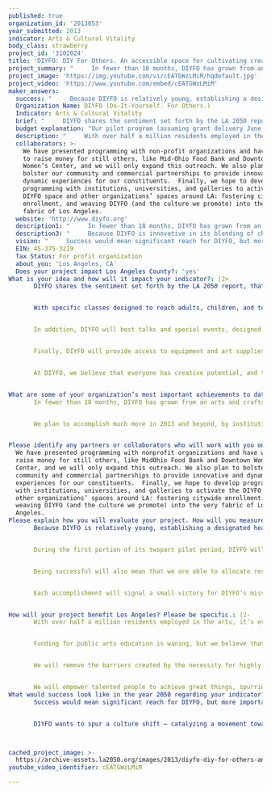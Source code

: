 ```yaml
---
published: true
organization_id: '2013053'
year_submitted: 2013
indicator: Arts & Cultural Vitality
body_class: strawberry
project_id: '3102024'
title: 'DIYFO: DIY For Others. An accessible space for cultivating creative talent'
project_summary: "     In fewer than 18 months, DIYFO has grown from an arts and crafts-oriented meeting among friends at a bar, to an organization whose vision will change the way Los Angeles uses and cultivates its creative talents.  We have teamed up with organizations like Junior League Los Angeles and Aviva, and are driven by our desire to reach those in need.  DIYFO has also partnered with organizers of events like Unique LA Local Love 2012 and the LA Weekly Pancake Breakfast to host onsite DIY projects – free of charge – for the events’ thousands of attendees, and will partner with Jubilee Music Festival to do the same in June.  We also continue to provide programming around the city in our sponsor venues – teaching DIY, while working to raise money for a variety of organizations.\r\n     We plan to accomplish much more in 2013 and beyond, by instituting our pilot program in a physical space, while meanwhile expanding our multimedia content to extend our reach – using all available resources and outlets to provide artistic opportunities, advance appreciation and understanding, and unlock the creative potential in all of LA’s residents.\r\n"
project_image: 'https://img.youtube.com/vi/cEATGWzLMiM/hqdefault.jpg'
project_video: 'https://www.youtube.com/embed/cEATGWzLMiM'
maker_answers:
  success: "     Because DIYFO is relatively young, establishing a designated headquarters will be, in itself, a huge measure of success. However, this initial milestone will be followed by markers that include the diversity of the workshops we offer, the range of the artwork we exhibit, the resources we are able to contribute to people in need, the scope of the skills and equipment to which we provide access, and the ability for DIYFO to sustain itself: with the long-term goal of expanding its physical presence, via satellite spaces throughout the city.\r\n     During the first portion of its two-part pilot period, DIYFO will offer one to two workshops per week in host spaces, and will organize exhibitions and special events and talks.  During the second period (October through December 2013), DIYFO will inhabit a pop-up space in Downtown Los Angeles, presenting 5 workshops per week, events and special sessions, rotating exhibitions, and core open-studio access.  Success in this regard would be reflected in the crowd-, awareness-, and resource-building that the programming would draw, allowing for enhanced programming in 2014 and beyond.\r\n     Being successful will also mean that we are able to allocate resources to directly benefit local charitable organizations, in donations of materials, funds, and time, as well as in access to hands-on learning programs and public art projects, conceived of and carried out by members of the DIYFO community.\r\n     Each accomplishment will signal a small victory for DIYFO’s mission to change the way Los Angeles (and as a result, the region) approaches art and innovation.  Developing unique and dynamic programming, reaching new people, staying current with material resources and expert knowledge, and making a significant contribution to the community, will all signal the ultimate indicator of DIYFO’s success – the development of a vast and vital community with collaborative DIY at its heart.\r\n"
  Organization Name: DIYFO (Do-It-Yourself. For Others.)
  Indicator: Arts & Cultural Vitality
  brief: "     DIYFO shares the sentiment set forth by the LA 2050 report, that cultivating and training creative minds is paramount to Los Angeles’ continued cultural success. We teach a variety of DIY skills, through events and workshops – always with a charitable component.  Currently we present events in host spaces, but we want to expand and increase the frequency and scope of our programming, and to also establish a home base in Downtown Los Angeles that serves a threefold purpose: to provide a permanent home for learning, to exist as a gallery for showcasing work and ideas, and to house an open-source studio and workshop, in which community members can access tools and equipment as varied as 3D printers, bicycle repair tools, and sewing machines. \r\n     With specific classes designed to reach adults, children, and teens – covering a variety of skills and techniques – DIYFO will provide an opportunity to learn and grow: to develop talent that may otherwise have been left uncultivated, and to promote participants’ lifelong appreciation for the importance of making.  As with the workshops we currently present, a portion of the instructional fees will directly benefit local non-profit organizations.\r\n     In addition, DIYFO will host talks and special events, designed to coincide with exhibited work, offering a unique opportunity for the public to access and understand art in an interactive environment. Work will be available to purchase, and a portion of the proceeds from each sale will be donated to partner non-profit organizations.\r\n     Finally, DIYFO will provide access to equipment and art supplies in a studio setting. Visionaries of all skill levels will get the chance to learn from one another, and to collaborate on impactful, innovative work.  We will also continue to coordinate directly with charitable organizations to provide onsite instruction and outreach to the people they serve. \r\n     At DIYFO, we believe that everyone has creative potential, and that there exists great value in the ability to work with one’s hands – to solve problems, and to make something completely new.  We believe that this approach will instill a confidence in the people we reach directly, and create a ripple effect of increased appreciation for arts and culture, citywide.\r\n"
  budget explanation: "Our pilot program (assuming grant delivery June 1), will consist of four months of active workshop production in host spaces, as well as promotion of, and preparation for, a 3-month long pop-up workshop / studio / exhibition space in Downtown Los Angeles. During this preparatory period, we also plan to cross-promote with institutions around the city.  Some workshops, events, and studio access will be fee-based to cover costs and maintain the space, but will be priced accessibly, and at a rate that allows for free and reduced-rate programming for eligible individuals.\r\n\r\n  Equipment: $18,000. Basic office equipment (printer, computer for administrative purposes, as well as online content creation, data storage) will be necessary, in addition to tools to equip the workspace: work tables and chairs, screen printing equipment, basic tools and art supplies, sewing machines, basic tools, 3D printing equipment, lo-fi cameras, etc.  We will also purchase a set of standard 20”x24 gallery-grade, reusable frames for hanging artwork. We plan to work with our partners to source all of these items at the lowest possible rates, and will work hard to maximize the amount of equipment we’re able to acquire – to directly benefit the DIYFO community.\r\n  Staff and Instructor / Speaker Fees: $35,000. During the first two months of the pilot period, Jade Tran will be the sole executor of the project, to be joined by a part-time employee in August through December, to assist in operations. Instructors will be compensated with an honorarium, to be recouped through workshop fees.  However, in the event that such costs are not recovered, DIYFO will ensure that each is provided with a modest monetary acknowledgment of their contribution.\r\n  Promotion: $3,500. Awareness of DIYFO’s programming will be crucial to its success, so promotional print collateral and web presence will be disseminated at every juncture, in both halves of the pilot period.\r\n  Rent & Insurance: $7,800. We will work with our partners to secure a visible, workable street-level space (roughly $2000 / month) in Downtown Los Angeles for the period of October through December, confirming that we are fully insured and legally able to host workshops, exhibitions, and events, within our space.\r\n  Financial and Legal Advising: $5,000. We will file our LLC paperwork, and in order to ensure that DIYFO is successful and compliant, we will seek professional and legal counsel.\r\n  Incidentals, Miscellaneous Materials: $3,700. This money will be allotted to cover miscellaneous costs, such as image installation, and other programming-related incidentals.\r\n  Tax Liability / Public Art and Outreach: $27,000. We plan to file taxes upon grant receipt and have been advised to allot a rate of 27% to  30%, as a conservative estimate.  Should tax liability not amount to this much, we plan to commission public art and outreach, using any excess funds to subsidize the costs, and to ensure that the grant is  used by 2013."
  description: "     With over half a million residents employed in the arts, it’s evident that Los Angeles abounds with talent, and we call upon innovators and arts professionals to share their what they know with others through talks, workshops, and exhibitions.  We bring people and resources together, catalyzing an exchange of ideas and knowledge, and encouraging collaborative projects beneficial to Los Angeles – from public outreach to innovative projects that blur the boundaries of art, social engagement, and technology.\r\n     Funding for public arts education is waning, but we believe that people of all ages and backgrounds should have access to the tools and knowledge that will allow them to realize their greatest ideas.  By offering programs designed for various age groups, we will help our students develop their creative talents, and equip them to change the world.\r\n     We will remove the barriers created by the necessity for highly specialized supplies and equipment, by creating a fully equipped studio space – allowing Angelenos an opportunity to learn in a guided, collaborative environment.  Members of the DIYFO community will also be encouraged to contribute their unique abilities to our workshops and events.\r\n     We will empower talented people to achieve great things, spurring a culture shift that encourages creative community engagement."
  collaborators: >-
    We have presented programming with non-profit organizations and have worked
    to raise money for still others, like Mid-Ohio Food Bank and Downtown
    Women’s Center, and we will only expand this outreach. We also plan to
    bolster our community and commercial partnerships to provide innovative and
    dynamic experiences for our constituents.  Finally, we hope to develop
    programming with institutions, universities, and galleries to activate the
    DIYFO space and other organizations’ spaces around LA: fostering citywide
    enrollment, and weaving DIYFO (and the culture we promote) into the very
    fabric of Los Angeles.
  website: 'http://www.diyfo.org'
  description1: "     In fewer than 18 months, DIYFO has grown from an arts and crafts-oriented meeting among friends at a bar, to an organization whose vision will change the way Los Angeles uses and cultivates its creative talents.  We have teamed up with organizations like Junior League Los Angeles and Aviva, and are driven by our desire to reach those in need.  DIYFO has also partnered with organizers of events like Unique LA Local Love 2012 and the LA Weekly Pancake Breakfast to host onsite DIY projects – free of charge – for the events’ thousands of attendees, and will partner with Jubilee Music Festival to do the same in June.  We also continue to provide programming around the city in our sponsor venues – teaching DIY, while working to raise money for a variety of organizations.\r\n     We plan to accomplish much more in 2013 and beyond, by instituting our pilot program in a physical space, while meanwhile expanding our multimedia content to extend our reach – using all available resources and outlets to provide artistic opportunities, advance appreciation and understanding, and unlock the creative potential in all of LA’s residents.\r\n"
  description3: "     Because DIYFO is innovative in its blending of charitable giving, equipment-sharing, and workshop-based learning, our direct competitors exist in oblique forms.  Our premise is unique; however, we recognize that some entities do partially serve similar ends.  We want to sustain DIYFO (which would inherently mean to support the community) by finding innovative ways to work with these groups, rather than counter to them. \r\n\tIn terms of charitable giving, our competition exists within ourselves to contribute as much as possible, outwardly – using this passion as motivation to reexamine how we can give more generously and more effectively.\r\n\tBy encouraging people to share art supplies and equipment, we are actively helping individuals purchase less, and share more.  However, our experience has been that manufacturers and distributers are eager to give back to the community, and are happy to engage with us.  Groups like The Bicycle Kitchen and various collectives also serve similarly minded people, but our goal is to provide one place in which Angelenos can learn and collaborate, and explore diverse media – interacting with a variety of approaches to making.  We see these groups as potential allies in our mission to empower Los Angeles’ residents with DIY skills.\r\n\tFinally, we admire fee-based organizations like The Institute of Domestic Technology, and ourselves, are users of accessible online learning initiatives like Coursera and Skillshare.  We want to partner with these initiatives to promote our message to a larger audience, and even to produce innovative programming with them, further emboldening LA in its creative confidence.\r\n\tOur competition certainly exists, and if we approach our task effectively, the cultural shift we spur on will encourage more people – in Los Angeles and beyond – to do what we do.  By pioneering this multi-pronged approach to helping people appreciate art and tap into their own potentials, while giving back, DIYFO is doing it first, and will continue to evolve and lead the way.\r\n"
  vision: "     Success would mean significant reach for DIYFO, but more importantly – a thriving creative and collaborative culture that would be the standard in Los Angeles: allowing artistic talent to grow and remain in LA, and attracting gifted individuals from elsewhere.  As the lines between art and science and technology continue to blur, we hope to create a community on the frontier – cultivating traditional artistic techniques, and educating people about technologies like 3D printing and fabrication – resulting in cultural endeavors that cross boundaries of medium.  \r\n     DIYFO wants to spur a culture shift – catalyzing a movement toward a full embrace of the value of creative skills, and the vital significance of community-building. Success in 2050 will be signaled by the development of cross-industry ideas and practices that stem from an embrace of merging art and innovation.  LA in 2050: a city where hands-on, imaginative cooperation is incorporated into the solutions to problems of any scale. \r\n"
  EIN: 45-375-3219
  Tax Status: For profit organization
  about_you: 'Los Angeles, CA'
  Does your project impact Los Angeles County?: 'yes'
What is your idea and how will it impact your indicator?: |2+
       DIYFO shares the sentiment set forth by the LA 2050 report, that cultivating and training creative minds is paramount to Los Angeles’ continued cultural success. We teach a variety of DIY skills, through events and workshops — always with a charitable component.  Currently we present events in host spaces, but we want to expand and increase the frequency and scope of our programming, and to also establish a home base in Downtown Los Angeles that serves a threefold purpose: to provide a permanent home for learning, to exist as a gallery for showcasing work and ideas, and to house an opensource studio and workshop, in which community members can access tools and equipment as varied as 3D printers, bicycle repair tools, and sewing machines. 


       With specific classes designed to reach adults, children, and teens — covering a variety of skills and techniques — DIYFO will provide an opportunity to learn and grow: to develop talent that may otherwise have been left uncultivated, and to promote participants’ lifelong appreciation for the importance of making.  As with the workshops we currently present, a portion of the instructional fees will directly benefit local nonprofit organizations.


       In addition, DIYFO will host talks and special events, designed to coincide with exhibited work, offering a unique opportunity for the public to access and understand art in an interactive environment. Work will be available to purchase, and a portion of the proceeds from each sale will be donated to partner nonprofit organizations.


       Finally, DIYFO will provide access to equipment and art supplies in a studio setting. Visionaries of all skill levels will get the chance to learn from one another, and to collaborate on impactful, innovative work.  We will also continue to coordinate directly with charitable organizations to provide onsite instruction and outreach to the people they serve. 


       At DIYFO, we believe that everyone has creative potential, and that there exists great value in the ability to work with one’s hands — to solve problems, and to make something completely new.  We believe that this approach will instill a confidence in the people we reach directly, and create a ripple effect of increased appreciation for arts and culture, citywide.


What are some of your organization’s most important achievements to date?: |2+
       In fewer than 18 months, DIYFO has grown from an arts and craftsoriented meeting among friends at a bar, to an organization whose vision will change the way Los Angeles uses and cultivates its creative talents.  We have teamed up with organizations like Junior League Los Angeles and Aviva, and are driven by our desire to reach those in need.  DIYFO has also partnered with organizers of events like Unique LA Local Love 2012 and the LA Weekly Pancake Breakfast to host onsite DIY projects — free of charge — for the events’ thousands of attendees, and will partner with Jubilee Music Festival to do the same in June.  We also continue to provide programming around the city in our sponsor venues — teaching DIY, while working to raise money for a variety of organizations.


       We plan to accomplish much more in 2013 and beyond, by instituting our pilot program in a physical space, while meanwhile expanding our multimedia content to extend our reach — using all available resources and outlets to provide artistic opportunities, advance appreciation and understanding, and unlock the creative potential in all of LA’s residents.


Please identify any partners or collaborators who will work with you on this project.: >-
  We have presented programming with nonprofit organizations and have worked to
  raise money for still others, like MidOhio Food Bank and Downtown Women’s
  Center, and we will only expand this outreach. We also plan to bolster our
  community and commercial partnerships to provide innovative and dynamic
  experiences for our constituents.  Finally, we hope to develop programming
  with institutions, universities, and galleries to activate the DIYFO space and
  other organizations’ spaces around LA: fostering citywide enrollment, and
  weaving DIYFO (and the culture we promote) into the very fabric of Los
  Angeles.
Please explain how you will evaluate your project. How will you measure success?: |2+
       Because DIYFO is relatively young, establishing a designated headquarters will be, in itself, a huge measure of success. However, this initial milestone will be followed by markers that include the diversity of the workshops we offer, the range of the artwork we exhibit, the resources we are able to contribute to people in need, the scope of the skills and equipment to which we provide access, and the ability for DIYFO to sustain itself: with the longterm goal of expanding its physical presence, via satellite spaces throughout the city.


       During the first portion of its twopart pilot period, DIYFO will offer one to two workshops per week in host spaces, and will organize exhibitions and special events and talks.  During the second period (October through December 2013), DIYFO will inhabit a popup space in Downtown Los Angeles, presenting 5 workshops per week, events and special sessions, rotating exhibitions, and core openstudio access.  Success in this regard would be reflected in the crowd, awareness, and resourcebuilding that the programming would draw, allowing for enhanced programming in 2014 and beyond.


       Being successful will also mean that we are able to allocate resources to directly benefit local charitable organizations, in donations of materials, funds, and time, as well as in access to handson learning programs and public art projects, conceived of and carried out by members of the DIYFO community.


       Each accomplishment will signal a small victory for DIYFO’s mission to change the way Los Angeles (and as a result, the region) approaches art and innovation.  Developing unique and dynamic programming, reaching new people, staying current with material resources and expert knowledge, and making a significant contribution to the community, will all signal the ultimate indicator of DIYFO’s success — the development of a vast and vital community with collaborative DIY at its heart.


How will your project benefit Los Angeles? Please be specific.: |2-
       With over half a million residents employed in the arts, it’s evident that Los Angeles abounds with talent, and we call upon innovators and arts professionals to share their what they know with others through talks, workshops, and exhibitions.  We bring people and resources together, catalyzing an exchange of ideas and knowledge, and encouraging collaborative projects beneficial to Los Angeles — from public outreach to innovative projects that blur the boundaries of art, social engagement, and technology.


       Funding for public arts education is waning, but we believe that people of all ages and backgrounds should have access to the tools and knowledge that will allow them to realize their greatest ideas.  By offering programs designed for various age groups, we will help our students develop their creative talents, and equip them to change the world.


       We will remove the barriers created by the necessity for highly specialized supplies and equipment, by creating a fully equipped studio space — allowing Angelenos an opportunity to learn in a guided, collaborative environment.  Members of the DIYFO community will also be encouraged to contribute their unique abilities to our workshops and events.


       We will empower talented people to achieve great things, spurring a culture shift that encourages creative community engagement.
What would success look like in the year 2050 regarding your indicator?: |2+
       Success would mean significant reach for DIYFO, but more importantly — a thriving creative and collaborative culture that would be the standard in Los Angeles: allowing artistic talent to grow and remain in LA, and attracting gifted individuals from elsewhere.  As the lines between art and science and technology continue to blur, we hope to create a community on the frontier — cultivating traditional artistic techniques, and educating people about technologies like 3D printing and fabrication — resulting in cultural endeavors that cross boundaries of medium.  


       DIYFO wants to spur a culture shift — catalyzing a movement toward a full embrace of the value of creative skills, and the vital significance of communitybuilding. Success in 2050 will be signaled by the development of crossindustry ideas and practices that stem from an embrace of merging art and innovation.  LA in 2050: a city where handson, imaginative cooperation is incorporated into the solutions to problems of any scale. 



cached_project_image: >-
  https://archive-assets.la2050.org/images/2013/diyfo-diy-for-others-an-accessible-space-for-cultivating-creative-talent/img.youtube.com/vi/cEATGWzLMiM/hqdefault.jpg
youtube_video_identifier: cEATGWzLMiM

---
```

